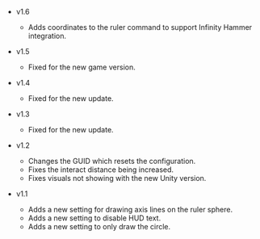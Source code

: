 - v1.6
  - Adds coordinates to the ruler command to support Infinity Hammer integration.

- v1.5
  - Fixed for the new game version.

- v1.4
  - Fixed for the new update.

- v1.3
  - Fixed for the new update.

- v1.2
  - Changes the GUID which resets the configuration.
  - Fixes the interact distance being increased.
  - Fixes visuals not showing with the new Unity version.

- v1.1
  - Adds a new setting for drawing axis lines on the ruler sphere.
  - Adds a new setting to disable HUD text.
  - Adds a new setting to only draw the circle.

